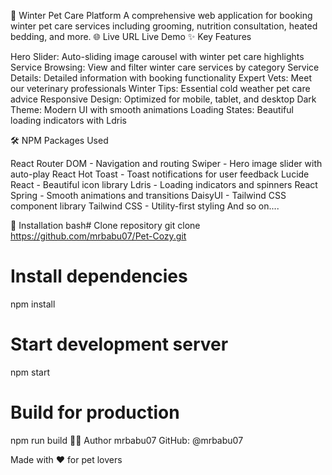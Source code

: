 🐾 Winter Pet Care Platform
A comprehensive web application for booking winter pet care services including grooming, nutrition consultation, heated bedding, and more.
🌐 Live URL
Live Demo
✨ Key Features

Hero Slider: Auto-sliding image carousel with winter pet care highlights
Service Browsing: View and filter winter care services by category
Service Details: Detailed information with booking functionality
Expert Vets: Meet our veterinary professionals
Winter Tips: Essential cold weather pet care advice
Responsive Design: Optimized for mobile, tablet, and desktop
Dark Theme: Modern UI with smooth animations
Loading States: Beautiful loading indicators with Ldris

🛠️ NPM Packages Used

React Router DOM - Navigation and routing
Swiper - Hero image slider with auto-play
React Hot Toast - Toast notifications for user feedback
Lucide React - Beautiful icon library
Ldris - Loading indicators and spinners
React Spring - Smooth animations and transitions
DaisyUI - Tailwind CSS component library
Tailwind CSS - Utility-first styling
And so on....

🚀 Installation
bash# Clone repository
git clone https://github.com/mrbabu07/Pet-Cozy.git

# Install dependencies
npm install

# Start development server
npm start

# Build for production
npm run build
👨‍💻 Author
mrbabu07
GitHub: @mrbabu07

Made with ❤️ for pet lovers